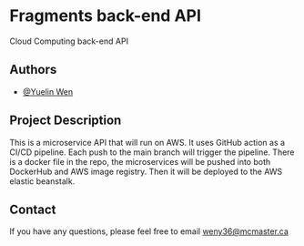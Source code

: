 # Fragments back-end API

Cloud Computing back-end API

## Authors

- [@Yuelin Wen](https://www.github.com/yuelin-wen)

## Project Description

This is a microservice API that will run on AWS. It uses GitHub action as a CI/CD pipeline. Each push to the main branch will trigger the pipeline. There is a docker file in the repo, the microservices will be pushed into both DockerHub and AWS image registry. Then it will be deployed to the AWS elastic beanstalk.

## Contact

If you have any questions, please feel free to email weny36@mcmaster.ca
